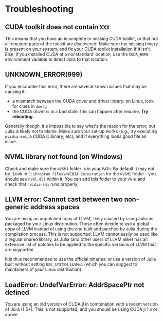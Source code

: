 # Troubleshooting


## CUDA toolkit does not contain `XXX`

This means that you have an incomplete or missing CUDA toolkit, or that not all required
parts of the toolkit are discovered. Make sure the missing binary is present on your system,
and fix your CUDA toolkit installation if it isn't. Else, if you installed CUDA at a
nonstandard location, use the `CUDA_HOME` environment variable to direct Julia to that
location.


## UNKNOWN_ERROR(999)

If you encounter this error, there are several known issues that may be causing it:

- a mismatch between the CUDA driver and driver library: on Linux, look for clues in `dmesg`
- the CUDA driver is in a bad state: this can happen after resume. **Try rebooting**.

Generally though, it's impossible to say what's the reason for the error, but Julia is
likely not to blame. Make sure your set-up works (e.g., try executing `nvidia-smi`, a CUDA C
binary, etc), and if everything looks good file an issue.


## NVML library not found (on Windows)

Check and make sure the `NVSMI` folder is in your `PATH`. By default it may not be. Look in
`C:\Program Files\NVIDIA Corporation` for the `NVSMI` folder - you should see `nvml.dll`
within it. You can add this folder to your `PATH` and check that `nvidia-smi` runs properly.


## LLVM error: Cannot cast between two non-generic address spaces

You are using an unpatched copy of LLVM, likely caused by using Julia as packaged by your
Linux distribution. These often decide to use a global copy of LLVM instead of using the one
built and patched by Julia during the compilation process. This is not supported: LLVM cannot
easily be used like a regular shared library, as Julia (and other users of LLVM alike) has an
extensive list of patches to be applied to the specific versions of LLVM that are supported.

It is thus recommended to use the official binaries, or use a version of Julia built without
setting `USE_SYSTEM_LLVM=1` (which you can suggest to maintainers of your Linux distribution).


## LoadError: UndefVarError: AddrSpacePtr not defined

You are using an old version of CUDA.jl in combination with a recent version of Julia
(1.5+). This is not supported, and you should be using CUDA.jl 1.x or above.
